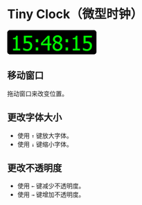 # Tiny Clock（微型时钟）
![Tiny Clock（微型时钟）](img/ui.png)

## 移动窗口
拖动窗口来改变位置。

## 更改字体大小
- 使用 `↑` 键放大字体。
- 使用 `↓` 键缩小字体。

## 更改不透明度
- 使用 `←` 键减少不透明度。
- 使用 `→` 键增加不透明度。

